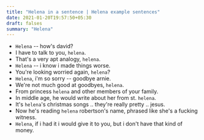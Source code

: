 ```yaml
---
title: "Helena in a sentence | Helena example sentences"
date: 2021-01-20T19:57:50+05:30
draft: falses
summary: "Helena"
---
```

- `Helena` -- how's david?
- I have to talk to you, `helena`.
- That's a very apt analogy, `helena`.
- `Helena` -- i know i made things worse.
- You're looking worried again, `helena`?
- `Helena`, i'm so sorry -- goodbye arnie.
- We're not much good at goodbyes, `helena`.
- From princess `helena` and other members of your family.
- In middle age, he would write about her from st. `helena`.
- It's `helena`'s christmas songs .. they're really pretty .. jesus.
- Now he's reading `helena` robertson's name, phrased like she's a fucking witness.
- `Helena`, if i had it i would give it to you, but i don't have that kind of money.
                 
